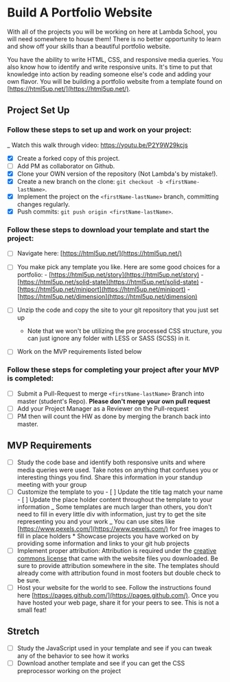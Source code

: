 # Build A Portfolio Website

With all of the projects you will be working on here at Lambda School, you will need somewhere to house them! There is no better opportunity to learn and show off your skills than a beautiful portfolio website.

You have the ability to write HTML, CSS, and responsive media queries. You also know how to identify and write responsive units. It's time to put that knowledge into action by reading someone else's code and adding your own flavor. You will be building a portfolio website from a template found on [https://html5up.net/](https://html5up.net/).

## Project Set Up

### Follow these steps to set up and work on your project:

\_ Watch this walk through video: https://youtu.be/P2Y9W29kcjs

- [x] Create a forked copy of this project.
- [ ] Add PM as collaborator on Github.
- [x] Clone your OWN version of the repository (Not Lambda's by mistake!).
- [x] Create a new branch on the clone: `git checkout -b <firstName-lastName>`.
- [x] Implement the project on the `<firstName-lastName>` branch, committing changes regularly.
- [x] Push commits: `git push origin <firstName-lastName>`.

### Follow these steps to download your template and start the project:

- [ ] Navigate here: [https://html5up.net/](https://html5up.net/)
- [ ] You make pick any template you like. Here are some good choices for a portfolio: - [https://html5up.net/story](https://html5up.net/story) - [https://html5up.net/solid-state](https://html5up.net/solid-state) - [https://html5up.net/miniport](https://html5up.net/miniport) - [https://html5up.net/dimension](https://html5up.net/dimension)

- [ ] Unzip the code and copy the site to your git repository that you just set up
  - Note that we won't be utilizing the pre processed CSS structure, you can just ignore any folder with LESS or SASS (SCSS) in it.
- [ ] Work on the MVP requirements listed below

### Follow these steps for completing your project after your MVP is completed:

- [ ] Submit a Pull-Request to merge `<firstName-lastName>` Branch into master (student's Repo). **Please don't merge your own pull request**
- [ ] Add your Project Manager as a Reviewer on the Pull-request
- [ ] PM then will count the HW as done by merging the branch back into master.

## MVP Requirements

- [ ] Study the code base and identify both responsive units and where media queries were used. Take notes on anything that confuses you or interesting things you find. Share this information in your standup meeting with your group
- [ ] Customize the template to you - [ ] Update the title tag match your name - [ ] Update the place holder content throughout the template to your information
      _ Some templates are much larger than others, you don't need to fill in every little div with information, just try to get the site representing you and your work
      _ You can use sites like [https://www.pexels.com/](https://www.pexels.com/) for free images to fill in place holders \* Showcase projects you have worked on by providing some information and links to your git hub projects
- [ ] Implement proper attribution: Attribution is required under the [creative commons license](https://html5up.net/license) that came with the website files you downloaded. Be sure to provide attribution somewhere in the site. The templates should already come with attribution found in most footers but double check to be sure.
- [ ] Host your website for the world to see. Follow the instructions found here [https://pages.github.com/](https://pages.github.com/). Once you have hosted your web page, share it for your peers to see. This is not a small feat!

## Stretch

- [ ] Study the JavaScript used in your template and see if you can tweak any of the behavior to see how it works
- [ ] Download another template and see if you can get the CSS preprocessor working on the project
